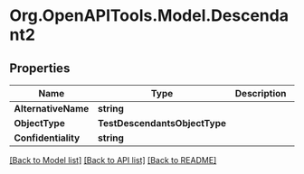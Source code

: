 # Org.OpenAPITools.Model.Descendant2

## Properties

Name | Type | Description | Notes
------------ | ------------- | ------------- | -------------
**AlternativeName** | **string** |  | 
**ObjectType** | **TestDescendantsObjectType** |  | 
**Confidentiality** | **string** |  | 

[[Back to Model list]](../README.md#documentation-for-models) [[Back to API list]](../README.md#documentation-for-api-endpoints) [[Back to README]](../README.md)

